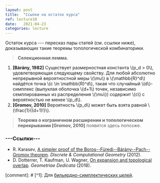 ```yaml
---
layout: post
title:  "Ссылки на остаток курса"
ref: lecture10
date:   2021-04-23
categories: lecture
---
```


Остаток курса --- пересказ пары статей (см. ссылки ниже), доказывающих такие теоремы топологической комбинаторики.

> **Селекционная лемма.**
1. **[Bárány, 1982]** Существует размерностная константа \\(p_d > 0\\), удовлетворяющая следующему свойству. Для любой абсолютно непрерывной вероятностной меры \\(\mu\\) в \\(\mathbb{R}^d\\) найдётся точка \\(c \in \mathbb{R}^d\\), такая что случайный \\(d\\)-симплекс (выпуклая оболочка \\(d+1\\) точек, независимо семплированных из распределения \\(\mu\\)) содержит \\(c\\) с вероятностью не менее \\(p_d\\). 
2. **[Gromov, 2010]** Вероятность \\(p_d\\) может быть взята равной \\(\frac{1}{(d+1)!}\\). 

> **Теорема о кограничном расширении и топологическом перекрывании [Gromov, 2010]** появится здесь попозже. 

### ---Ссылки---
* R. Karasev, [A simpler proof of the Boros--Füredi--Bárány--Pach--Gromov theorem](https://link.springer.com/article/10.1007/s00454-011-9332-1). _Discrete & Computational Geometry_ (2012).
* D. Dotterrer, T. Kaufman, U. Wagner, [On expansion and topological overlap](https://link.springer.com/article/10.1007/s10711-017-0291-4). _Geometriae Dedicata_ (2018).


[comment]: # [^1]: Для [бильярдно-симплектических целей](https://academic.oup.com/imrn/article/2020/7/1957/4976243).